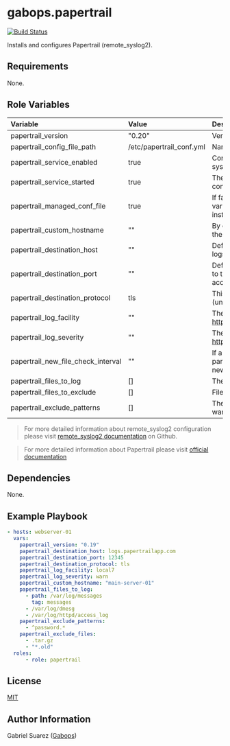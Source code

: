 gabops.papertrail
=================
[![Build Status](https://travis-ci.org/gabops/ansible-role-papertrail.svg?branch=master)](https://travis-ci.org/gabops/ansible-role-papertrail)

Installs and configures Papertrail (remote_syslog2).

Requirements
------------

None.

Role Variables
--------------

| Variable | Value | Description |
| :--- | :--- | :--- |
| papertrail_version | "0.20" | Version to install. 0.20 is the latest at the moment. |
| papertrail_config_file_path | /etc/papertrail_conf.yml | Name of the configuration file for remote_syslog. |
| papertrail_service_enabled | true | Configure remote_syslog for starting when the system is booted. |
| papertrail_service_started | true | The role will start the service after applying the configuration. |
| papertrail_managed_conf_file | true | If false, no configuration will be applied (All variables below will be ignored). Just the installation and nothing else. |
| papertrail_custom_hostname | "" | By default remote_syslog2 uses the hostname of the node. This can be this can be overwritten here. |
| papertrail_destination_host | "" | Defines the Papertrail destination host to send the logs to. Check your papertrail account for it. |
| papertrail_destination_port | "" | Defines the Papertrail destination port to connect to the destination host. Check your papertrail account for it |
| papertrail_destination_protocol | tls | This value can be tls(encrypted) or tcp (unencrypted). |
| papertrail_log_facility | "" | The Syslog facility to use. See https://en.wikipedia.org/wiki/Syslog#Facility |
| papertrail_log_severity | "" | The Syslog severity to use. See https://en.wikipedia.org/wiki/Syslog#Severity_level |
| papertrail_new_file_check_interval | "" | If a glob pattern for logs files is used this parameter controls the frecuency of checking for new log files in the directory. |
| papertrail_files_to_log | [] | The file or globs to read. |
| papertrail_files_to_exclude | [] | Files to exclude in a directory. |
| papertrail_exclude_patterns | [] | The pattern in the log file you are reading you want to ignore. |


> For more detailed information about remote_syslog2 configuration please visit [remote_syslog2 documentation](https://github.com/papertrail/remote_syslog2/blob/master/README.md) on Github.

> For more detailed information about Papertrail please visit
[official documentation](https://help.papertrailapp.com/kb/configuration/configuring-centralized-logging-from-text-log-files-in-unix/)

Dependencies
------------

None.

Example Playbook
----------------

```yaml
- hosts: webserver-01
  vars:
    papertrail_version: "0.19"
    papertrail_destination_host: logs.papertrailapp.com
    papertrail_destination_port: 12345
    papertrail_destination_protocol: tls
    papertrail_log_facility: local7
    papertrail_log_severity: warn
    papertrail_custom_hostname: "main-server-01"
    papertrail_files_to_log:
      - path: /var/log/messages
        tag: messages
      - /var/log/dmesg
      - /var/log/httpd/access_log
    papertrail_exclude_patterns:
      - ^password.*
    papertrail_exclude_files:
      - .tar.gz
      - "*.old"
  roles:
      - role: papertrail
```

License
-------

[MIT](./LICENSE)

Author Information
------------------

Gabriel Suarez ([Gabops](https://github.com/gabops/))
